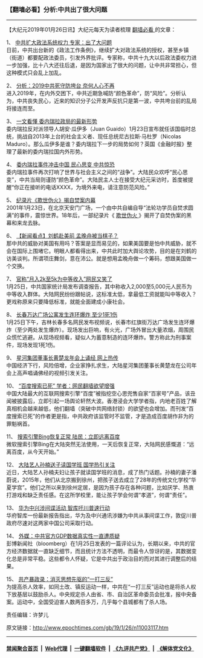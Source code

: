 ### 【翻墙必看】分析:中共出了很大问题
------------------------

<p>
 【大纪元2019年01月26日讯】大纪元每天为读者梳理
 <a href="http://www.epochtimes.com/gb/tag/%E7%BF%BB%E5%A2%99%E5%BF%85%E7%9C%8B.html">
  翻墙必看
 </a>
 的文章：
</p>
<p>
 1、
 <a href="http://www.epochtimes.com/gb/19/1/25/n11002894.htm">
  中共扩大政法系统权力 专家：出了大问题
 </a>
 <br/>
 日前，中共出台新的《政法工作条例》，继续扩大对政法系统的授权，甚至乡镇（街道）都要配政法委员，引发外界批评。专家称，中共十九大以后政法委权力进一步加强，比十八大还往后退，是因为国家出了很大的问题，让中共非常担心，但这种模式只会乱上加乱。
</p>
<p>
 2、
 <a href="http://www.epochtimes.com/gb/19/1/23/n10995206.htm">
  分析：2019中共死守防垮台 奈何人心不再
 </a>
 <br/>
 进入2019年，在内外交困下，中共近期急喊防“颜色革命”，防“风险”。分析认为，中共丧失民心，近来的知识分子公开发声反抗只是第一波，中共垮台前的乱局将接连而至。
</p>
<p>
 3、
 <a href="http://www.epochtimes.com/gb/19/1/25/n11002529.htm">
  一文看懂 委内瑞拉政局的最新形势
 </a>
 <br/>
 委内瑞拉反对派领导人胡安·瓜伊多（Juan Guaido）1月23日宣布就任该国临时总统，挑战自2013年上台的社会主义者、现任总统尼古拉斯·马杜罗（Nicolas Maduro）。那么瓜伊多是谁？委内瑞拉下一步的局势如何？英国《金融时报》整理了最新的委内瑞拉国内外形势。
</p>
<p>
 4、
 <a href="http://www.epochtimes.com/gb/19/1/25/n11002075.htm">
  委内瑞拉事件冲击中国 民心思变 中共惊恐
 </a>
 <br/>
 委内瑞拉事件再次打响了世界与社会主义之间的“战争”。大陆民众欢呼“民心思变”，中共当局则谨防“颜色革命”。大陆民主人士在接受大纪元采访时，首度被提醒“你正在接听的电话XXXX，为境外来电，请注意防范风险。”
</p>
<p>
 5、
 <a href="http://www.epochtimes.com/gb/19/1/25/n11002664.htm">
  纪录片《欺世伪火》揭自焚案内幕
 </a>
 <br/>
 2001年1月23日，在北京天安门广场，一个由中共自编自导“法轮功学员自焚求圆满”的事件，震惊世界。18年后，一部纪录片《
 <a href="http://www.epochtimes.com/gb/tag/%E6%AC%BA%E4%B8%96%E4%BC%AA%E7%81%AB.html">
  欺世伪火
 </a>
 》揭开了自焚伪案的黑幕和来龙去脉。
</p>
<p>
 6、
 <a href="http://www.epochtimes.com/gb/19/1/25/n11002303.htm">
  【新闻看点】刘鹤赴美前 孟晚舟被当棋子？
 </a>
 <br/>
 那中共的威胁对美国有用吗？答案是显而易见的，如果美国要是怕中共威胁，就不会在国际上围堵它。明眼人都看得出来，中共此时加大舆论攻势，目的是在刘鹤的访美谈判。所谓项庄舞剑，意在沛公。就是想用孟晚舟做一个筹码，想跟美国做一个交换。
</p>
<p>
 7、
 <a href="http://www.epochtimes.com/gb/19/1/25/n11002665.htm">
  官称“月入2k至5k为中等收入”网民又笑了
 </a>
 <br/>
 1月25日，中共国家统计局发布调查报告，其中称收入2,000至5,000元人民币为中等收入群体。大陆网民纷纷跟帖说，这标准太低，拿最低工资就能叫中等收入？更戏称原来只要降低标准，就能全面建成小康社会。
</p>
<p>
 8、
 <a href="http://www.epochtimes.com/gb/19/1/25/n11001458.htm">
  长春万达广场公寓发生连环爆炸 至少1死1伤
 </a>
 <br/>
 1月25日下午，吉林长春多名网民发布视频说，长春市红旗街万达广场发生连环爆炸（至少两处发生爆炸）。现场发出巨响，有火光，广场外冒出大量浓烟，周围民众慌忙逃避。从现场视频看，疑似人为蓄意制造的连环爆炸。警方称此为刑事案件，现场发现1死1伤。
</p>
<p>
 9、
 <a href="http://www.epochtimes.com/gb/19/1/25/n11002253.htm">
  星河集团董事长黄楚龙年会上诵经 网上热传
 </a>
 <br/>
 中国经济下行，风险倍增，企业家挣扎求生，大陆星河集团董事长黄楚龙在公司年会上高声唱诵佛经的视频引发关注。
</p>
<p>
 10、
 <a href="http://www.epochtimes.com/gb/19/1/25/n11002524.htm">
  “百度搜索已死” 学者：网民翻墙欲望增强
 </a>
 <br/>
 中国大陆最大的互联网搜索引擎“百度”被指挖空心思兜售自家“百家号”产品，该丑闻被披露后，立即引起一场舆论轩然大波。香港浸会大学学者指，内地老百姓了解真相机会越来越低，他们翻墙（突破中共网络封锁）的欲望也会增加。而刊发“百度搜索已死”的作者更是指，中共政府该监管时不监管，才是造成百度胡作非为的罪魁祸首。
</p>
<p>
 11、
 <a href="http://www.epochtimes.com/gb/19/1/25/n11002305.htm">
  搜索引擎Bing恢复正常 陆民：立即远离百度
 </a>
 <br/>
 微软搜索引擎Bing在大陆突然无法使用，一天后恢复正常，大陆网民感慨道：“远离百度，从今天开始。”
</p>
<p>
 12、
 <a href="http://www.epochtimes.com/gb/19/1/25/n11000667.htm">
  大陆艺人孙楠送子读国学班 国学热引关注
 </a>
 <br/>
 近日，大陆艺人孙楠夫妇让孩子就读国学班的消息，成了热门话题。孙楠的妻子潘蔚说，2015年，他们从北京搬到徐州，把孩子送去成立了28年的传统文化学校“华夏学宫”。他们之所以来到徐州定居，是因为孩子存在各种问题，比如厌学、热衷打游戏和缺乏责任感。在这所学校里，能让孩子学会何谓“孝道”，何谓“责任”。
</p>
<p>
 13、
 <a href="http://www.epochtimes.com/gb/19/1/25/n11002224.htm">
  华为中兴涉间谍活动 智库吁川普速行动
 </a>
 <br/>
 华府智库一份最新报告指出，华为及中兴通讯涉嫌为中共从事间谍工作，敦促川普政府尽速对这两家中国公司采取行动。
</p>
<p>
 14、
 <a href="http://www.epochtimes.com/gb/19/1/25/n11002693.htm">
  外媒：中共官方GDP数据真实性一直遭质疑
 </a>
 <br/>
 彭博新闻社（bloomberg）在1月25日发表的一篇评论认为，长期以来，中共的官方经济数据就一直缺乏细节，而且统计方法不透明，而最令人惊讶的是，其数据变化总是非常平稳。这些都令人怀疑，它是中共出于政治目的而对其进行调整后的结果。
</p>
<p>
 15、
 <a href="http://www.epochtimes.com/gb/19/1/25/n11000789.htm">
  共产暴政录：消灭思想先驱的“一打三反”
 </a>
 <br/>
 为提高杀人效率，如同土改、镇反运动一样，中共在“一打三反”运动也是将杀人权下放基层以鼓励杀人。中央规定杀人由省、市、自治区革命委员会批准，报中央备案。运动中，全国受迫害人数两百多万，几乎每个县城都有了杀人场。
</p>
<p>
 责任编辑：许梦儿
</p>

原文链接：http://www.epochtimes.com/gb/19/1/26/n11003117.htm


------------------------
#### [禁闻聚合首页](https://github.com/gfw-breaker/banned-news/blob/master/README.md) &nbsp;|&nbsp; [Web代理](https://github.com/gfw-breaker/open-proxy/blob/master/README.md) &nbsp;|&nbsp; [一键翻墙软件](https://github.com/gfw-breaker/nogfw/blob/master/README.md) &nbsp;|&nbsp; [《九评共产党》](https://github.com/gfw-breaker/9ping.md/blob/master/README.md#九评之一评共产党是什么) &nbsp;|&nbsp; [《解体党文化》](https://github.com/gfw-breaker/jtdwh.md/blob/master/README.md#绪论)